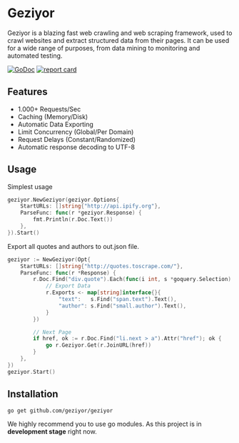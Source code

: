 # Geziyor
Geziyor is a blazing fast web crawling and web scraping framework, used to crawl websites and extract structured data from their pages. It can be used for a wide range of purposes, from data mining to monitoring and automated testing.   

[![GoDoc](https://godoc.org/github.com/geziyor/geziyor?status.svg)](https://godoc.org/github.com/geziyor/geziyor)
[![report card](https://goreportcard.com/badge/github.com/geziyor/geziyor)](http://goreportcard.com/report/geziyor/geziyor)

## Features
- 1.000+ Requests/Sec
- Caching (Memory/Disk)
- Automatic Data Exporting
- Limit Concurrency (Global/Per Domain)
- Request Delays (Constant/Randomized) 
- Automatic response decoding to UTF-8


## Usage
Simplest usage 

```go
geziyor.NewGeziyor(geziyor.Options{
    StartURLs: []string{"http://api.ipify.org"},
    ParseFunc: func(r *geziyor.Response) {
    	fmt.Println(r.Doc.Text())
    },
}).Start()
```

Export all quotes and authors to out.json file.

```go
geziyor := NewGeziyor(Opt{
    StartURLs: []string{"http://quotes.toscrape.com/"},
    ParseFunc: func(r *Response) {
        r.Doc.Find("div.quote").Each(func(i int, s *goquery.Selection) {
            // Export Data
            r.Exports <- map[string]interface{}{
                "text":   s.Find("span.text").Text(),
                "author": s.Find("small.author").Text(),
            }
        })

        // Next Page
        if href, ok := r.Doc.Find("li.next > a").Attr("href"); ok {
            go r.Geziyor.Get(r.JoinURL(href))
        }
    },
})
geziyor.Start()
```


## Installation

    go get github.com/geziyor/geziyor
    
We highly recommend you to use go modules. As this project is in **development stage** right now.
